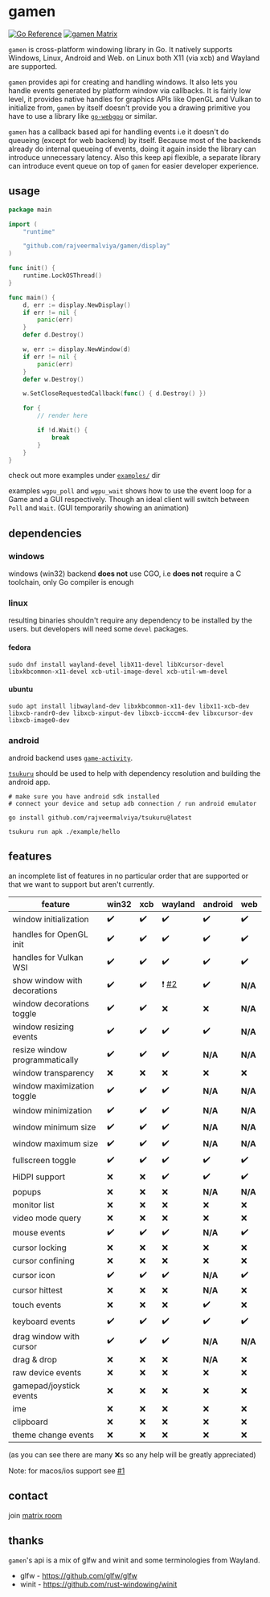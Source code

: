 # gamen

[![Go Reference](https://pkg.go.dev/badge/github.com/rajveermalviya/gamen.svg)](https://pkg.go.dev/github.com/rajveermalviya/gamen)
[![gamen Matrix](https://img.shields.io/static/v1?label&message=%23gamen&color=blueviolet&logo=matrix)](https://matrix.to/#/#gamen:matrix.org)

`gamen` is cross-platform windowing library in Go. It natively supports Windows, Linux, Android and Web. on Linux both X11 (via xcb) and Wayland are supported.

`gamen` provides api for creating and handling windows. It also lets you handle events generated by platform window via callbacks. It is fairly low level, it provides native handles for graphics APIs like OpenGL and Vulkan to initialize from, `gamen` by itself doesn't provide you a drawing primitive you have to use a library like [`go-webgpu`](https://github.com/rajveermalviya/go-webgpu) or similar.

`gamen` has a callback based api for handling events i.e it doesn't do queueing (except for web backend) by itself. Because most of the backends already do internal queueing of events, doing it again inside the library can introduce unnecessary latency. Also this keep api flexible, a separate library can introduce event queue on top of `gamen` for easier developer experience.

## usage

```go
package main

import (
	"runtime"

	"github.com/rajveermalviya/gamen/display"
)

func init() {
	runtime.LockOSThread()
}

func main() {
	d, err := display.NewDisplay()
	if err != nil {
		panic(err)
	}
	defer d.Destroy()

	w, err := display.NewWindow(d)
	if err != nil {
		panic(err)
	}
	defer w.Destroy()

	w.SetCloseRequestedCallback(func() { d.Destroy() })

	for {
		// render here

		if !d.Wait() {
			break
		}
	}
}
```

check out more examples under [`examples/`](./examples/) dir

examples `wgpu_poll` and `wgpu_wait` shows how to use the event loop for a Game and a GUI respectively. Though an ideal client will switch between `Poll` and `Wait`. (GUI temporarily showing an animation)

## dependencies

### windows

windows (win32) backend **does not** use CGO, i.e **does not** require a C toolchain, only Go compiler is enough

### linux

resulting binaries shouldn't require any dependency to be installed by the users. but developers will need some `devel` packages.

#### fedora

```shell
sudo dnf install wayland-devel libX11-devel libXcursor-devel libxkbcommon-x11-devel xcb-util-image-devel xcb-util-wm-devel
```

#### ubuntu

```shell
sudo apt install libwayland-dev libxkbcommon-x11-dev libx11-xcb-dev libxcb-randr0-dev libxcb-xinput-dev libxcb-icccm4-dev libxcursor-dev libxcb-image0-dev
```

<!-- TODO: other distros -->

### android

android backend uses [`game-activity`](https://developer.android.com/games/agdk/game-activity).

[`tsukuru`](https://github.com/rajveermalviya/tsukuru) should be used to help with dependency resolution and building the android app.

```shell
# make sure you have android sdk installed
# connect your device and setup adb connection / run android emulator

go install github.com/rajveermalviya/tsukuru@latest

tsukuru run apk ./example/hello
```

## features

an incomplete list of features in no particular order that are supported or that we want to support but aren't currently.

| feature                        | win32              | xcb                |  wayland           | android            | web                |
| ------------------------------ | ------------------ | ------------------ | ------------------ | ------------------ | ------------------ |
| window initialization          | :heavy_check_mark: | :heavy_check_mark: | :heavy_check_mark: | :heavy_check_mark: | :heavy_check_mark: |
| handles for OpenGL init        | :heavy_check_mark: | :heavy_check_mark: | :heavy_check_mark: | :heavy_check_mark: | :heavy_check_mark: |
| handles for Vulkan WSI         | :heavy_check_mark: | :heavy_check_mark: | :heavy_check_mark: | :heavy_check_mark: | :heavy_check_mark: |
| show window with decorations   | :heavy_check_mark: | :heavy_check_mark: | :exclamation: [#2] | :heavy_check_mark: | **N/A**            |
| window decorations toggle      | :heavy_check_mark: | :heavy_check_mark: | :x:                | :x:                | **N/A**            |
| window resizing events         | :heavy_check_mark: | :heavy_check_mark: | :heavy_check_mark: | :heavy_check_mark: | **N/A**            |
| resize window programmatically | :heavy_check_mark: | :heavy_check_mark: | :heavy_check_mark: | **N/A**            | **N/A**            |
| window transparency            | :x:                | :x:                | :x:                | :x:                | :x:                |
| window maximization toggle     | :heavy_check_mark: | :heavy_check_mark: | :heavy_check_mark: | **N/A**            | **N/A**            |
| window minimization            | :heavy_check_mark: | :heavy_check_mark: | :heavy_check_mark: | **N/A**            | **N/A**            |
| window minimum size            | :heavy_check_mark: | :heavy_check_mark: | :heavy_check_mark: | **N/A**            | **N/A**            |
| window maximum size            | :heavy_check_mark: | :heavy_check_mark: | :heavy_check_mark: | **N/A**            | **N/A**            |
| fullscreen toggle              | :heavy_check_mark: | :heavy_check_mark: | :heavy_check_mark: | :heavy_check_mark: | :heavy_check_mark: |
| HiDPI support                  | :x:                | :x:                | :heavy_check_mark: | :heavy_check_mark: | :heavy_check_mark: |
| popups                         | :x:                | :x:                | :x:                | **N/A**            | **N/A**            |
| monitor list                   | :x:                | :x:                | :x:                | :x:                | :x:                |
| video mode query               | :x:                | :x:                | :x:                | :x:                | :x:                |
| mouse events                   | :heavy_check_mark: | :heavy_check_mark: | :heavy_check_mark: | **N/A**            | :heavy_check_mark: |
| cursor locking                 | :x:                | :x:                | :x:                | :x:                | :x:                |
| cursor confining               | :x:                | :x:                | :x:                | :x:                | :x:                |
| cursor icon                    | :heavy_check_mark: | :heavy_check_mark: | :heavy_check_mark: | **N/A**            | :heavy_check_mark: |
| cursor hittest                 | :x:                | :x:                | :x:                | **N/A**            | :x:                |
| touch events                   | :x:                | :x:                | :x:                | :heavy_check_mark: | :x:                |
| keyboard events                | :heavy_check_mark: | :heavy_check_mark: | :heavy_check_mark: | :heavy_check_mark: | :heavy_check_mark: |
| drag window with cursor        | :heavy_check_mark: | :heavy_check_mark: | :heavy_check_mark: | **N/A**            | **N/A**            |
| drag & drop                    | :x:                | :x:                | :x:                | **N/A**            | :x:                |
| raw device events              | :x:                | :x:                | :x:                | :x:                | :x:                |
| gamepad/joystick events        | :x:                | :x:                | :x:                | :x:                | :x:                |
| ime                            | :x:                | :x:                | :x:                | :x:                | :x:                |
| clipboard                      | :x:                | :x:                | :x:                | :x:                | :x:                |
| theme change events            | :x:                | :x:                | :x:                | :x:                | :x:                |

[#2]: https://github.com/rajveermalviya/gamen/issues/2

(as you can see there are many :x:s so any help will be greatly appreciated)

Note: for macos/ios support see [#1](https://github.com/rajveermalviya/gamen/issues/1)

## contact

join [matrix room](https://matrix.to/#/#gamen:matrix.org)

## thanks

`gamen`'s api is a mix of glfw and winit and some terminologies from Wayland.

- glfw - https://github.com/glfw/glfw
- winit - https://github.com/rust-windowing/winit
